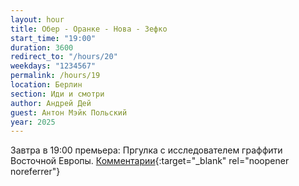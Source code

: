 ```yaml
---
layout: hour
title: Обер - Оранке - Нова - Зефко
start_time: "19:00"
duration: 3600
redirect_to: "/hours/20"
weekdays: "1234567"
permalink: /hours/19
location: Берлин
section: Иди и смотри
author: Андрей Дей
guest: Антон Мэйк Польский  
year: 2025
---
```


Завтра в 19:00 премьера: Пргулка с исследователем граффити Восточной Европы. [Комментарии](https://t.me/+nk0UKze8dEczZDAy){:target="_blank" rel="noopener noreferrer"}
